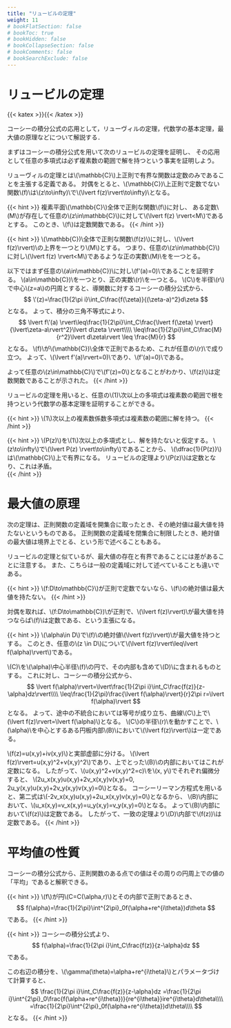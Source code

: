 ```yaml
---
title: "リュービルの定理"
weight: 11
# bookFlatSection: false
# bookToc: true
# bookHidden: false
# bookCollapseSection: false
# bookComments: false
# bookSearchExclude: false
---
```


# リュービルの定理

{{< katex >}}{{< /katex >}}

コーシーの積分公式の応用として，リューヴィルの定理，代数学の基本定理，最大値の原理などについて解説する．    

まずはコーシーの積分公式を用いて次のリュービルの定理を証明し、
その応用として任意の多項式は必ず複素数の範囲で解を持つという事実を証明しよう。

リューヴィルの定理とは\\(\mathbb{C}\\)上正則で有界な関数は定数のみであることを主張する定義である。
対偶をとると、\\(\mathbb{C})\\上正則で定数でない関数\\(f)\\は\\(z\to\infty)\\で\\(\lvert f(z)\rvert\to\infty)\\となる。


{{< hint >}}
複素平面\\(\mathbb{C}\\)全体で正則な関数\\(f\\)に対し、
ある定数\\(M\\)が存在して任意の\\(z\in\mathbb{C}\\)に対して\\(\lvert f(z) \rvert&lt;M\\)であるとする。
このとき、\\(f\\)は定数関数である。
{{< /hint >}}

{{< hint >}}
\\(\mathbb{C})\\全体で正則な関数\\(f(z)\\)に対し、\\(\lvert f(z)\rvert)\\の上界を一つとり\\(M\\)とする。
つまり、任意の\\(z\in\mathbb{C}\\)に対し\\(\lvert f(z) \rvert&lt;M\\)であるような正の実数\\(M)\\をを一つとる。

以下ではまず任意の\\(a\in\mathbb{C})\\に対し\\(f\'(a)=0)\\であることを証明する。
\\(a\in\mathbb{C})\\を一つとり、正の実数\\(r)\\を一つとる。
\\(C\\)を半径\\(r\\)で中心\\(z=a\\)の円周とすると、導関数に対するコーシーの積分公式から、
$$
    \'(z)=\frac{1}{2\pi i}\int_C\frac{f(\zeta)}{(\zeta-a)^2}d\zeta
$$
となる。
よって、積分の三角不等式により、
$$
    \lvert f\'(a) \rvert\leq\frac{1}{2\pi}\int_C\frac{\lvert f(\zeta) \rvert}{\lvert\zeta-a\rvert^2}\lvert d\zeta \rvert\\\\
    \leq\frac{1}{2\pi}\int_C\frac{M}{r^2}\lvert d\zeta\rvert
    \leq \frac{M}{r}
$$
となる。
\\(f)\\が\\(\mathbb{C})\\全体で正則であるため、これが任意の\\(r)\\で成り立つ。
よって、\\(\lvert f'(a)\rvert=0)\\であり、\\(f\'(a)=0)\\である。

よって任意の\\(z\in\mathbb{C}\\)で\\(f'(z)=0\\)となることがわかり、\\(f(z)\\)は定数関数であることが示された。
{{< /hint >}}

リュービルの定理を用いると、任意の\\(1)\\次以上の多項式は複素数の範囲で根を持つという代数学の基本定理を証明することができる。

{{< hint >}}
\\(1\\)次以上の複素数係数多項式は複素数の範囲に解を持つ。
{{< /hint >}}

{{< hint >}}
\\(P(z)\\)を\\(1\\)次以上の多項式とし、解を持たないと仮定する。
\\(z\to\infty\\)で\\(\lvert P(z) \rvert\to\infty\\)であることから、
\\(\dfrac{1}{P(z)}\\)は\\(\mathbb{C}\\)上で有界になる。
リュービルの定理より\\(P(z)\\)は定数となり、これは矛盾。  
{{< /hint >}}


# 最大値の原理

次の定理は、正則関数の定義域を開集合に取ったとき、その絶対値は最大値を持たないというものである。
正則関数の定義域を閉集合に制限したとき、絶対値の最大値は境界上でとる、という形で述べることもある。

リュービルの定理と似ているが、最大値の存在と有界であることには差があることに注意する。
また、こちらは一般の定義域に対して述べていることも違いである。

{{< hint >}}
\\(f:D\to\mathbb{C}\\)が正則で定数でないなら、\\(f\\)の絶対値は最大値を持たない。
{{< /hint >}}

対偶を取れば、\\(f:D\to\mathbb{C})\\が正則で、\\(\lvert f(z)\rvert)\\が最大値を持つならば\\(f)\\は定数である、という主張になる。

{{< hint >}}
\\(\alpha\in D\\)で\\(f)\\の絶対値\\(\lvert f(z)\rvert)\\が最大値を持つとする。
このとき、任意の\\(z \in D\\)について\\(\lvert f(z)\rvert\leq\lvert f(\alpha)\rvert\\)である。

\\(C)\\を\\(\alpha)\\中心半径\\(f)\\の円で、その内部も含めて\\(D)\\に含まれるものとする。
これに対し、コーシーの積分公式から、
$$
\lvert f(\alpha)\rvert=\lvert\frac{1}{2\pi i}\int_C\frac{f(z)}{z-\alpha}dz\rvert\\\\
\leq\frac{1}{2\pi}\frac{\lvert f(\alpha)\rvert}{r}2\pi r=\lvert f(\alpha)\rvert
$$
となる。
よって、途中の不統合においては等号が成り立ち、曲線\\(C\\)上で\\(\lvert f(z)\rvert=\lvert f(\alpha)\\)となる。
\\(C\\)の半径\\(r)\\を動かすことで、\\(\alpha)\\を中心とするある円板内部\\(B)\\において\\(\lvert f(z)\rvert\\)は一定である。

\\(f(z)=u(x,y)+iv(x,y)\\)と実部虚部に分ける。
\\(\lvert f(z)\rvert=u(x,y)^2+v(x,y)^2\\)であり、上でとった\\(B)\\の内部においてはこれが定数になる。
したがって、\\(u(x,y)^2+v(x,y)^2=c)\\を\\(x, y\\)でそれぞれ偏微分すると、
\\(2u_x(x,y)u(x,y)+2v_x(x,y)v(x,y)=0, 2u_y(x,y)u(x,y)+2v_y(x,y)v(x,y)=0\\)となる。
コーシーリーマン方程式を用いると、第二式は\\(-2v_x(x,y)u(x,y)+2u_x(x,y)v(x,y)=0\\)となるから、
\\(B)\\内部において、\\(u_x(x,y)=v_x(x,y)=u_y(x,y)=v_y(x,y)=0\\)となる。
よって\\(B)\\内部において\\(f(z)\\)は定数である。
したがって、一致の定理より\\(D)\\内部で\\(f(z))\\は定数である。
{{< /hint >}}


# 平均値の性質

コーシーの積分公式から、正則関数のある点での値はその周りの円周上での値の「平均」であると解釈できる。

{{< hint >}}
\\(f\\)が円\\(C=C(\alpha,r)\\)とその内部で正則であるとき、
$$
f(\alpha)=\frac{1}{2\pi}\int^{2\pi}_0f(\alpha+re^{i\theta})d\theta
$$
である。
{{< /hint >}}

{{< hint >}}
コーシーの積分公式より、
$$
f(\alpha)=\frac{1}{2\pi i}\int_C\frac{f(z)}{z-\alpha}dz
$$
である。

この右辺の積分を、\\(\gamma(\theta)=\alpha+re^{i\theta}\\)とパラメータづけて計算すると、
$$
\frac{1}{2\pi i}\int_C\frac{f(z)}{z-\alpha}dz
=\frac{1}{2\pi i}\int^{2\pi}_0\frac{f(\alpha+re^{i\theta})}{re^{i\theta}}ire^{i\theta}d\theta\\\\
=\frac{1}{2\pi}\int^{2\pi}_0f(\alpha+re^{i\theta})d\theta\\\\
$$
となる。
{{< /hint >}}
